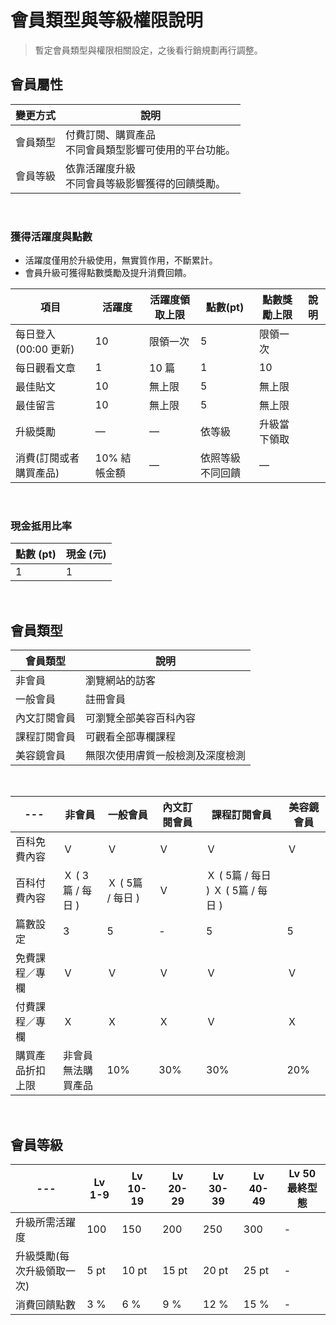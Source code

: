 # 會員類型與等級權限說明
> 暫定會員類型與權限相關設定，之後看行銷規劃再行調整。


## 會員屬性
|變更方式|	說明|
|---|---|
|會員類型|	付費訂閱、購買產品<br>不同會員類型影響可使用的平台功能。|
|會員等級|	依靠活躍度升級<br>不同會員等級影響獲得的回饋獎勵。|

<br>

### 獲得活躍度與點數
- 活躍度僅用於升級使用，無實質作用，不斷累計。
- 會員升級可獲得點數獎勵及提升消費回饋。

|項目|活躍度|活躍度領取上限|點數(pt)|點數獎勵上限| 說明|
|---|---|---|---|---|---|
|每日登入(00:00 更新)|	10|	限領一次|	5|	限領一次|
|每日觀看文章	|1	|10 篇	|1	|10|
|最佳貼文	|10	|無上限	|5	|無上限|
|最佳留言	|10	|無上限	|5	|無上限|
|升級獎勵|	—|	—|	依等級|	升級當下領取|
|消費(訂閱或者購買產品)	|10% 結帳金額| 	—|	依照等級不同回饋|	—|

<br>

### 現金抵用比率
|點數 (pt)|	現金 (元)|
|---|---|
|1|	1|

<br>

## 會員類型
|會員類型|	說明|
|---|---|
|非會員|	瀏覽網站的訪客|
|一般會員|	註冊會員|
|內文訂閱會員|	可瀏覽全部美容百科內容|
|課程訂閱會員|	可觀看全部專欄課程|
|美容鏡會員|	無限次使用膚質一般檢測及深度檢測|

<br>

| --- |非會員|	一般會員|	內文訂閱會員|	課程訂閱會員|	美容鏡會員|
|---|---|---|---|---|---|
|百科免費內容|	Ｖ	|Ｖ	|Ｖ	|Ｖ	|Ｖ|
|百科付費內容|	Ｘ ( 3篇 / 每日 )	|Ｘ ( 5篇 / 每日 )	|Ｖ	|Ｘ ( 5篇 / 每日 )	Ｘ ( 5篇 / 每日 )|
|篇數設定	|3	|5	|-	|5	|5|
|免費課程／專欄	|Ｖ	|Ｖ	|Ｖ	|Ｖ	|Ｖ|
|付費課程／專欄	|Ｘ	|Ｘ	|Ｘ	|Ｖ	|Ｘ|
|購買產品折扣上限|	非會員<br>無法購買產品	|10%	|30%	|30%	|20%|

<br>

## 會員等級
|--- |Lv 1-9	|Lv 10-19	|Lv 20-29	|Lv 30-39	|Lv 40-49	|Lv 50 最終型態|
|---|---|---|---|---|---|---|
|升級所需活躍度|	100|	150|	200|	250|	300| -|
|升級獎勵(每次升級領取一次)|	5 pt|	10 pt|	15 pt|	20 pt|	25 pt| -|
|消費回饋點數|	3 %|	6 %|	9 %|	12 %|	15 %| -|


